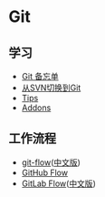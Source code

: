 # Git


## 学习

- [Git 备忘单](https://training.github.com/kit/downloads/cn/github-git-cheat-sheet.html)
- [从SVN切换到Git](https://training.github.com/kit/downloads/subversion-migration.html)
- [Tips](https://github.com/git-tips/tips)
- [Addons](https://github.com/stevemao/awesome-git-addons)

## 工作流程

- [git-flow](http://danielkummer.github.io/git-flow-cheatsheet/index.html)([中文版](http://danielkummer.github.io/git-flow-cheatsheet/index.zh_CN.html))
- [GitHub Flow](https://guides.github.com/introduction/flow/)
- [GitLab Flow](https://about.gitlab.com/2014/09/29/gitlab-flow/)([中文版](http://www.15yan.com/story/6yueHxcgD9Z/))

